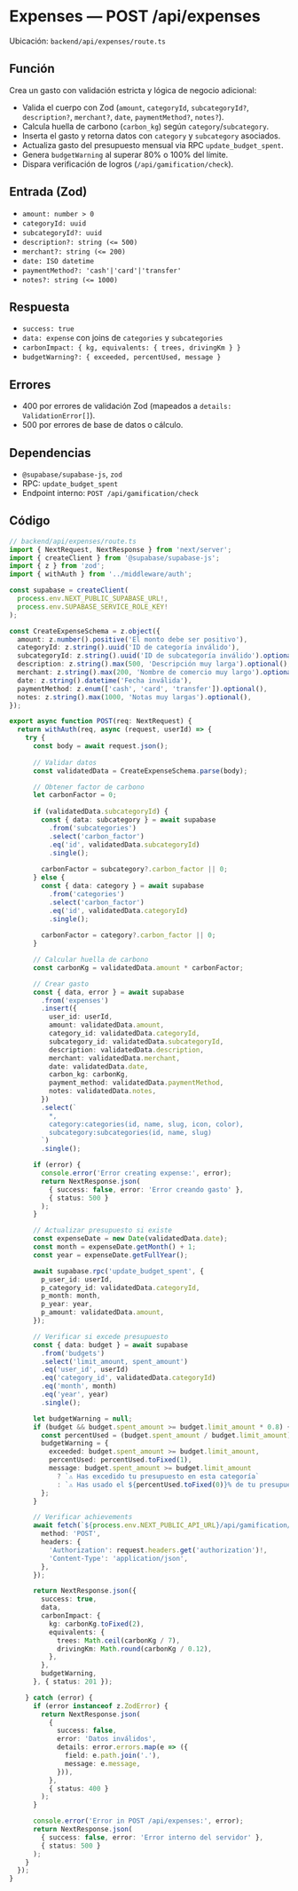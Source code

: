 # Expenses — POST /api/expenses

Ubicación: `backend/api/expenses/route.ts`

## Función

Crea un gasto con validación estricta y lógica de negocio adicional:
- Valida el cuerpo con Zod (`amount`, `categoryId`, `subcategoryId?`, `description?`, `merchant?`, `date`, `paymentMethod?`, `notes?`).
- Calcula huella de carbono (`carbon_kg`) según `category`/`subcategory`.
- Inserta el gasto y retorna datos con `category` y `subcategory` asociados.
- Actualiza gasto del presupuesto mensual via RPC `update_budget_spent`.
- Genera `budgetWarning` al superar 80% o 100% del límite.
- Dispara verificación de logros (`/api/gamification/check`).

## Entrada (Zod)

- `amount: number > 0`
- `categoryId: uuid`
- `subcategoryId?: uuid`
- `description?: string (<= 500)`
- `merchant?: string (<= 200)`
- `date: ISO datetime`
- `paymentMethod?: 'cash'|'card'|'transfer'`
- `notes?: string (<= 1000)`

## Respuesta

- `success: true`
- `data: expense` con joins de `categories` y `subcategories`
- `carbonImpact: { kg, equivalents: { trees, drivingKm } }`
- `budgetWarning?: { exceeded, percentUsed, message }`

## Errores

- 400 por errores de validación Zod (mapeados a `details: ValidationError[]`).
- 500 por errores de base de datos o cálculo.

## Dependencias

- `@supabase/supabase-js`, `zod`
- RPC: `update_budget_spent`
- Endpoint interno: `POST /api/gamification/check`

## Código

```typescript
// backend/api/expenses/route.ts
import { NextRequest, NextResponse } from 'next/server';
import { createClient } from '@supabase/supabase-js';
import { z } from 'zod';
import { withAuth } from '../middleware/auth';

const supabase = createClient(
  process.env.NEXT_PUBLIC_SUPABASE_URL!,
  process.env.SUPABASE_SERVICE_ROLE_KEY!
);

const CreateExpenseSchema = z.object({
  amount: z.number().positive('El monto debe ser positivo'),
  categoryId: z.string().uuid('ID de categoría inválido'),
  subcategoryId: z.string().uuid('ID de subcategoría inválido').optional(),
  description: z.string().max(500, 'Descripción muy larga').optional(),
  merchant: z.string().max(200, 'Nombre de comercio muy largo').optional(),
  date: z.string().datetime('Fecha inválida'),
  paymentMethod: z.enum(['cash', 'card', 'transfer']).optional(),
  notes: z.string().max(1000, 'Notas muy largas').optional(),
});

export async function POST(req: NextRequest) {
  return withAuth(req, async (request, userId) => {
    try {
      const body = await request.json();
      
      // Validar datos
      const validatedData = CreateExpenseSchema.parse(body);

      // Obtener factor de carbono
      let carbonFactor = 0;
      
      if (validatedData.subcategoryId) {
        const { data: subcategory } = await supabase
          .from('subcategories')
          .select('carbon_factor')
          .eq('id', validatedData.subcategoryId)
          .single();
        
        carbonFactor = subcategory?.carbon_factor || 0;
      } else {
        const { data: category } = await supabase
          .from('categories')
          .select('carbon_factor')
          .eq('id', validatedData.categoryId)
          .single();
        
        carbonFactor = category?.carbon_factor || 0;
      }

      // Calcular huella de carbono
      const carbonKg = validatedData.amount * carbonFactor;

      // Crear gasto
      const { data, error } = await supabase
        .from('expenses')
        .insert({
          user_id: userId,
          amount: validatedData.amount,
          category_id: validatedData.categoryId,
          subcategory_id: validatedData.subcategoryId,
          description: validatedData.description,
          merchant: validatedData.merchant,
          date: validatedData.date,
          carbon_kg: carbonKg,
          payment_method: validatedData.paymentMethod,
          notes: validatedData.notes,
        })
        .select(`
          *,
          category:categories(id, name, slug, icon, color),
          subcategory:subcategories(id, name, slug)
        `)
        .single();

      if (error) {
        console.error('Error creating expense:', error);
        return NextResponse.json(
          { success: false, error: 'Error creando gasto' },
          { status: 500 }
        );
      }

      // Actualizar presupuesto si existe
      const expenseDate = new Date(validatedData.date);
      const month = expenseDate.getMonth() + 1;
      const year = expenseDate.getFullYear();

      await supabase.rpc('update_budget_spent', {
        p_user_id: userId,
        p_category_id: validatedData.categoryId,
        p_month: month,
        p_year: year,
        p_amount: validatedData.amount,
      });

      // Verificar si excede presupuesto
      const { data: budget } = await supabase
        .from('budgets')
        .select('limit_amount, spent_amount')
        .eq('user_id', userId)
        .eq('category_id', validatedData.categoryId)
        .eq('month', month)
        .eq('year', year)
        .single();

      let budgetWarning = null;
      if (budget && budget.spent_amount >= budget.limit_amount * 0.8) {
        const percentUsed = (budget.spent_amount / budget.limit_amount) * 100;
        budgetWarning = {
          exceeded: budget.spent_amount >= budget.limit_amount,
          percentUsed: percentUsed.toFixed(1),
          message: budget.spent_amount >= budget.limit_amount
            ? `⚠️ Has excedido tu presupuesto en esta categoría`
            : `⚠️ Has usado el ${percentUsed.toFixed(0)}% de tu presupuesto`,
        };
      }

      // Verificar achievements
      await fetch(`${process.env.NEXT_PUBLIC_API_URL}/api/gamification/check`, {
        method: 'POST',
        headers: {
          'Authorization': request.headers.get('authorization')!,
          'Content-Type': 'application/json',
        },
      });

      return NextResponse.json({
        success: true,
        data,
        carbonImpact: {
          kg: carbonKg.toFixed(2),
          equivalents: {
            trees: Math.ceil(carbonKg / 7),
            drivingKm: Math.round(carbonKg / 0.12),
          },
        },
        budgetWarning,
      }, { status: 201 });

    } catch (error) {
      if (error instanceof z.ZodError) {
        return NextResponse.json(
          { 
            success: false,
            error: 'Datos inválidos', 
            details: error.errors.map(e => ({
              field: e.path.join('.'),
              message: e.message,
            })),
          },
          { status: 400 }
        );
      }

      console.error('Error in POST /api/expenses:', error);
      return NextResponse.json(
        { success: false, error: 'Error interno del servidor' },
        { status: 500 }
      );
    }
  });
}
```
